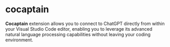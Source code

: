 # cocaptain
**Cocaptain** extension allows you to connect to ChatGPT directly from within your Visual Studio Code editor, enabling you to leverage its advanced natural language processing capabilities without leaving your coding environment.

